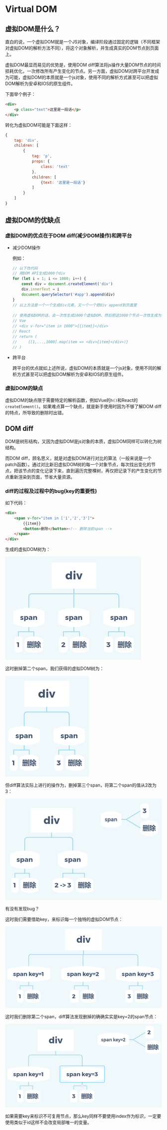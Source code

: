 # Virtual DOM

## 虚拟DOM是什么？

直白的说，一个虚拟DOM就是一个JS对象，编译阶段通过固定的逻辑（不同框架对虚拟DOM的解析方法不同），将这个对象解析，并生成真实的DOM节点到页面上。

虚拟DOM最显而易见的优势是，使用DOM diff算法将js操作大量DOM节点的时间损耗优化，一次修改所有产生变化的节点。另一方面，虚拟DOM对跨平台开发成为可能，虚拟DOM的本质就是一个js对象，使用不同的解析方式甚至可以把虚拟DOM解析为安卓和IOS的原生组件。

下面举个例子：

```html
<div>
    <p class="text">这里是一段话</p>
</div>
```

转化为虚拟DOM可能是下面这样：

```js
{
    tag: 'div',
    children: [
        {
            tag: 'p',
            props: {
                class: 'text'
            },
            children: [
                {text: '这里是一段话'}
            ]
        }
    ]
}
```

## 虚拟DOM的优缺点

### 虚拟DOM的优点在于DOM diff(减少DOM操作)和跨平台

* 减少DOM操作

    例如：

    ```js
    // 以下伪代码
    // 用DOM API生成1000个div
    for (let i = 1; i <= 1000; i++) {
        const div = document.createElement('div')
        div.innerText = i
        document.querySelector('#app').append(div)
    }
    // 以上方法是一个一个生成div元素，又一个一个把div append到页面里

    // 使用虚拟DOM的话，会一次性生成1000个虚拟DOM，然后把这1000个节点一次性生成为1000个div节点，并一次性加载到页面中
    // Vue
    // <div v-for="item in 1000">{{item}}</div>
    // React
    // return (
    //     {[1,...,1000].map(item => <div>{item}</div>)}
    // )
    ```

* 跨平台

    跨平台的优点就如上述所说，虚拟DOM的本质就是一个js对象，使用不同的解析方式甚至可以把虚拟DOM解析为安卓和IOS的原生组件。

### 虚拟DOM的缺点

虚拟DOM的缺点限于需要特定的解析函数，例如Vue的`h()`和React的`createElement()`。如果难点算一个缺点，就是新手使用时因为不够了解DOM diff的特点，所导致的删除时出错。

## DOM diff

DOM是树形结构，又因为虚拟DOM是js对象的本质，虚拟DOM同样可以转化为树结构。

而DOM diff，顾名思义，就是对虚拟DOM进行对比的算法（一般来说是一个patch函数）。通过对比新旧虚拟DOM树的每一个对象节点，每次找出变化的节点，把该节点的变化记录下来，直到遍历完整棵树，再仅把记录下的产生变化的节点重新渲染到页面，节省大量资源。

### diff的过程及过程中的bug(key的重要性)

如下代码：

```html
<div>
    <span v-for="item in ['1','2','3']">
        {{item}}
        <button>删除</button><!-- 删除当前span -->
    </span>
</div>
```

生成的虚拟DOM树为：

![initial.png](https://github.com/Lhasa23/my-image-repo/blob/master/initial.png)

这时删掉第二个span，我们获得的虚拟DOM树为：

![expect.jpg](https://github.com/Lhasa23/my-image-repo/blob/master/expect.jpg)

但diff算法实际上进行的操作为，删掉第三个span，将第二个span的值从2改为3：

![infact.jpg](https://github.com/Lhasa23/my-image-repo/blob/master/infact.jpg)

有没有发现bug？

这时我们需要借助key，来标识每一个独特的虚拟DOM节点：

![initialKey.jpg](https://github.com/Lhasa23/my-image-repo/blob/master/initialKey.jpg)

这时我们删除第二个span，diff算法发现删掉的确确实实是key=2的span节点：

![infactKey.jpg](https://github.com/Lhasa23/my-image-repo/blob/master/infactKey.jpg)

如果需要key来标识不可复用节点，那么key同样不要使用index作为标识，一定要使用类似于id这样不会改变局部唯一的变量。